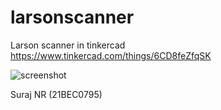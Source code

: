 # larsonscanner
Larson scanner in tinkercad
https://www.tinkercad.com/things/6CD8feZfqSK

![screenshot](https://cdn.discordapp.com/attachments/911475692397527093/1109503086776549466/image.png)

Suraj NR (21BEC0795)
